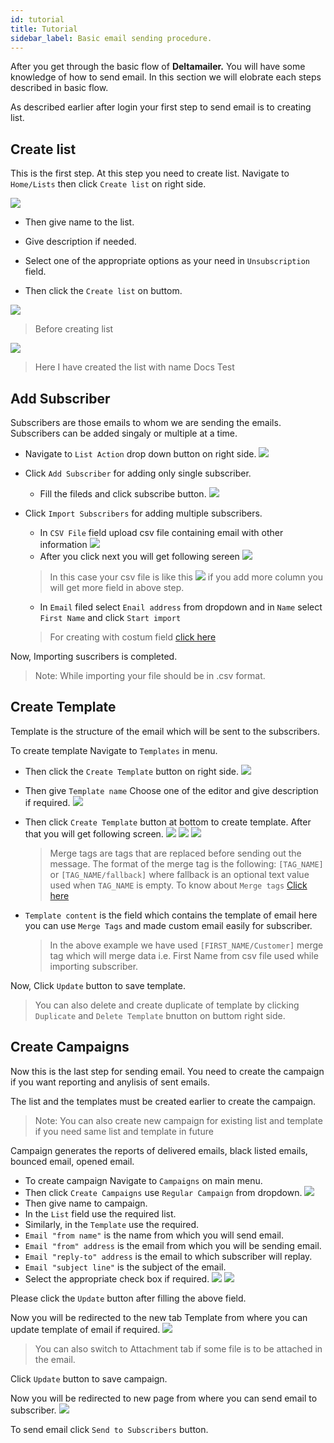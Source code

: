 ```yaml
---
id: tutorial
title: Tutorial
sidebar_label: Basic email sending procedure.
---
```


After you get through the basic flow of **Deltamailer.** You will have some knowledge of how to send email. In this section we will elobrate each steps described in basic flow.

As described earlier after login your first step to send email is to creating list.

## Create list 

This is the first step. At this step you need to create list. Navigate to `Home/Lists` then click
`Create list` on right side.

![](http://res.cloudinary.com/dmoborihs/image/upload/v1528706528/DeltamailerDocs/List.png)


* Then give name to the list.

* Give description if needed.

* Select one of the appropriate options as your need in `Unsubscription` field.

* Then click the `Create list` on buttom.

![](http://res.cloudinary.com/dmoborihs/image/upload/v1528729022/DeltamailerDocs/CreateList.png)
> Before creating list

![](http://res.cloudinary.com/dmoborihs/image/upload/v1528729453/DeltamailerDocs/aftercreating_list.png)
> Here I have created the list with name Docs Test

## Add Subscriber

Subscribers are those emails to whom we are sending the emails. Subscribers can be added singaly or multiple at a time. 

* Navigate to `List Action` drop down button on right side.
![](http://res.cloudinary.com/dmoborihs/image/upload/v1528729888/DeltamailerDocs/adding_subscriber.png) 

* Click `Add Subscriber` for adding only single subscriber.
    * Fill the fileds and click subscribe button.
![](http://res.cloudinary.com/dmoborihs/image/upload/v1528730128/DeltamailerDocs/single_subscriber.png)

* Click `Import Subscribers` for adding multiple subscribers.
	* In `CSV File` field upload csv file containing email with other information
	![](http://res.cloudinary.com/dmoborihs/image/upload/v1528737122/DeltamailerDocs/ImportSubscriber.png)
	* After you click next you will get following sereen
	![](http://res.cloudinary.com/dmoborihs/image/upload/v1528739328/DeltamailerDocs/While_Importing.png)
	>In this case your csv file is like this
	> ![](http://res.cloudinary.com/dmoborihs/image/upload/v1528739513/DeltamailerDocs/csv.png)
	> if you add more column you will get more field in above step.

	* In `Email` filed select `Enail address` from dropdown and in `Name` select `First Name` and click `Start import`
	>For creating with costum field [click here](https://stackoverflow.com/questions/6695439/how-to-link-to-a-named-anchor-in-multimarkdown)

Now, Importing suscribers is completed.

>Note: While importing your file should be in .csv format. 

## Create Template

Template is the structure of the email which will be sent to the subscribers.

To create template Navigate to `Templates` in menu.

* Then click the `Create Template` button on right side.
![](http://res.cloudinary.com/dmoborihs/image/upload/v1528740776/DeltamailerDocs/CreateTemplate.png)

* Then give `Template name` Choose one of the editor and give description if required.
![](http://res.cloudinary.com/dmoborihs/image/upload/v1528740928/DeltamailerDocs/templatename.png)

* Then click `Create Template` button at bottom to create template. After that you will get following screen. 
![](http://res.cloudinary.com/dmoborihs/image/upload/v1528741441/DeltamailerDocs/tem1.png)
![](http://res.cloudinary.com/dmoborihs/image/upload/v1528741441/DeltamailerDocs/tem2.png)
![](http://res.cloudinary.com/dmoborihs/image/upload/v1528741440/DeltamailerDocs/tem3.png)
	> Merge tags are tags that are replaced before sending out the message. The format of the merge tag is the following: `[TAG_NAME]` or `[TAG_NAME/fallback]` where fallback is an optional text value used when `TAG_NAME` is empty.
	>To know about `Merge tags` [Click here]()

* `Template content` is the field which contains the template of email here you can use `Merge Tags` and made custom email easily for subscriber.
	> In the above example we have used `[FIRST_NAME/Customer]` merge tag which will merge data i.e. First Name from csv file used while importing subscriber.

Now, Click `Update` button to save template.

> You can also delete and create duplicate of template by clicking `Duplicate` and `Delete Template` bnutton on buttom right side.

## Create Campaigns


Now this is the last step for sending email. 
You need to create the campaign if you want reporting and anylisis of sent emails.

The list and the templates must be created earlier to create the campaign.
>Note: You can also create new campaign for existing list and template if you need same list and template in future  

Campaign generates the reports of delivered emails, black listed emails, bounced email, opened email.

* To create campaign Navigate to `Campaigns` on main menu.
* Then click `Create Campaigns`  use `Regular Campaign` from dropdown.
![](http://res.cloudinary.com/dmoborihs/image/upload/v1528773324/DeltamailerDocs/campaigns.png)
* Then give name to campaign.
* In the `List`  field use the required list.
* Similarly, in the `Template` use the required.
* `Email "from name"` is the name from which you will send email.
* `Email "from" address` is the email from which you will be sending email.
* `Email "reply-to" address` is the email to which subscriber will replay.
* `Email "subject line"` is the subject of the email.
* Select the appropriate check box if required.
![](http://res.cloudinary.com/dmoborihs/image/upload/v1528774001/DeltamailerDocs/cam1.png)
![](http://res.cloudinary.com/dmoborihs/image/upload/v1528774000/DeltamailerDocs/cam2.png) 

Please click the `Update` button after filling the above field.

Now you will be redirected to the new tab Template from where you can update template of email if required.
![](http://res.cloudinary.com/dmoborihs/image/upload/v1528774231/DeltamailerDocs/cam_tem.png)
> You can also switch to Attachment tab if some file is to be attached in the email.

Click `Update` button to save campaign.

Now you will be redirected to new page from where you can send email to subscriber.
![](http://res.cloudinary.com/dmoborihs/image/upload/v1528774625/DeltamailerDocs/sending_email.png)

To send email click `Send to Subscribers` button.


